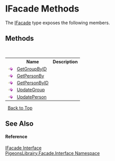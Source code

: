 # IFacade Methods
 

The <a href="f3257391-39a8-b0f7-b443-3799176561c3">IFacade</a> type exposes the following members.


## Methods
&nbsp;<table><tr><th></th><th>Name</th><th>Description</th></tr><tr><td>![Public method](media/pubmethod.gif "Public method")</td><td><a href="9c1ec263-3504-432e-e098-6de062161b87">GetGroupByID</a></td><td /></tr><tr><td>![Public method](media/pubmethod.gif "Public method")</td><td><a href="d82c5129-5f3b-10c4-00f9-d576cdd6b2ff">GetPersonBy</a></td><td /></tr><tr><td>![Public method](media/pubmethod.gif "Public method")</td><td><a href="c3243ec3-b442-fa64-8b1b-e9cd9bd31f7c">GetPersonByID</a></td><td /></tr><tr><td>![Public method](media/pubmethod.gif "Public method")</td><td><a href="ddccb07c-9afa-3052-c034-fc4bb6a295d4">UpdateGroup</a></td><td /></tr><tr><td>![Public method](media/pubmethod.gif "Public method")</td><td><a href="0ffbd23f-6e14-b433-6d75-8c691fab4d6e">UpdatePerson</a></td><td /></tr></table>&nbsp;
<a href="#ifacade-methods">Back to Top</a>

## See Also


#### Reference
<a href="f3257391-39a8-b0f7-b443-3799176561c3">IFacade Interface</a><br /><a href="0bd0bf76-0a1d-3924-30ff-4e9d41df9d8e">PigeonsLibrairy.Facade.Interface Namespace</a><br />